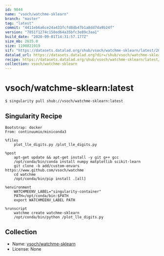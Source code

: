 ```yaml
---
id: 9044
name: "vsoch/watchme-sklearn"
branch: "master"
tag: "latest"
commit: "4411eb6a6ce24a433fcfd8db47b1a8dd7da9b24f"
version: "7851f1274c158ed64a35bfc3e89c3aa1"
build_date: "2020-09-01T14:31:57.177Z"
size_mb: 2635.0
size: 1190821919
sif: "https://datasets.datalad.org/shub/vsoch/watchme-sklearn/latest/2020-09-01-4411eb6a-7851f127/7851f1274c158ed64a35bfc3e89c3aa1.sif"
datalad_url: https://datasets.datalad.org?dir=/shub/vsoch/watchme-sklearn/latest/2020-09-01-4411eb6a-7851f127/
recipe: https://datasets.datalad.org/shub/vsoch/watchme-sklearn/latest/2020-09-01-4411eb6a-7851f127/Singularity
collection: vsoch/watchme-sklearn
---
```


# vsoch/watchme-sklearn:latest

```bash
$ singularity pull shub://vsoch/watchme-sklearn:latest
```

## Singularity Recipe

```singularity
Bootstrap: docker
From: continuumio/miniconda3

%files
    plot_lle_digits.py /plot_lle_digits.py

%post
    apt-get update && apt-get install -y git g++ gcc
    /opt/conda/bin/conda install numpy matplotlib scikit-learn
    git clone -b add/custom-envars https://www.github.com/vsoch/watchme
    cd watchme
    /opt/conda/bin/pip install .[all]

%environment
    WATCHMEENV_LABEL="singularity-container"
    PATH=/opt/conda/bin:$PATH
    export WATCHMEENV_LABEL PATH

%runscript
    watchme create watchme-sklearn
    /opt/conda/bin/python /plot_lle_digits.py
```

## Collection

 - Name: [vsoch/watchme-sklearn](https://github.com/vsoch/watchme-sklearn)
 - License: None

